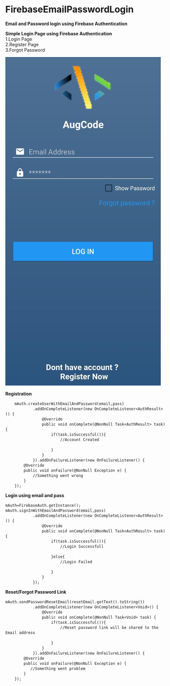 # FirebaseEmailPasswordLogin
<b>Email and Password login using Firebase Authentication</b>


<b>Simple Login Page using Firebase Authentication</b><br/> 
1.Login Page<br/> 
2.Register Page <br/> 
3.Forgot Password <br/> 

<img src="ScreenShoot/ss.jpeg"/>


<b>Registration</b>
        
        mAuth.createUserWithEmailAndPassword(email,pass)
                .addOnCompleteListener(new OnCompleteListener<AuthResult>() {
                    @Override
                    public void onComplete(@NonNull Task<AuthResult> task) {
                        if(task.isSuccessful()){
                            //Account Created 
                            
                        }                      
                    }
                }).addOnFailureListener(new OnFailureListener() {
            @Override
            public void onFailure(@NonNull Exception e) {
                //Something went wrong
            }
        });
        
<b>Login using email and pass</b>

    mAuth=FirebaseAuth.getInstance();
    mAuth.signInWithEmailAndPassword(email,pass)
                .addOnCompleteListener(new OnCompleteListener<AuthResult>() {
                    @Override
                    public void onComplete(@NonNull Task<AuthResult> task) {
                        if(task.isSuccessful()){
                            //Login Successfull
                            
                        }else{
                            //Login Failed
                           
                        }
                    }
                });
                
<b>Reset/Forgot Password Link</b> 

    mAuth.sendPasswordResetEmail(resetEmail.getText().toString())
                .addOnCompleteListener(new OnCompleteListener<Void>() {
                    @Override
                    public void onComplete(@NonNull Task<Void> task) {
                        if(task.isSuccessful()){
                            //Reset password link will be shared to the Email address
                          
                        }
                    }
                }).addOnFailureListener(new OnFailureListener() {
            @Override
            public void onFailure(@NonNull Exception e) {
               //Something went problem
            }
        });
